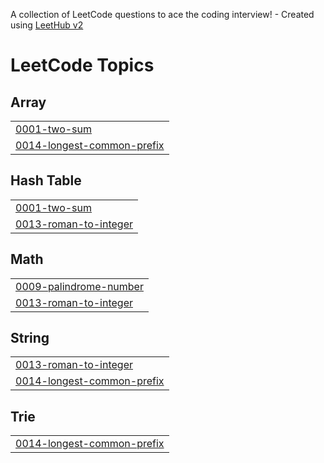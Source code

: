 A collection of LeetCode questions to ace the coding interview! - Created using [LeetHub v2](https://github.com/arunbhardwaj/LeetHub-2.0)
<!---LeetCode Topics Start-->
# LeetCode Topics
## Array
|  |
| ------- |
| [0001-two-sum](https://github.com/Abhisunny1289/LeetCode/tree/master/0001-two-sum) |
| [0014-longest-common-prefix](https://github.com/Abhisunny1289/LeetCode/tree/master/0014-longest-common-prefix) |
## Hash Table
|  |
| ------- |
| [0001-two-sum](https://github.com/Abhisunny1289/LeetCode/tree/master/0001-two-sum) |
| [0013-roman-to-integer](https://github.com/Abhisunny1289/LeetCode/tree/master/0013-roman-to-integer) |
## Math
|  |
| ------- |
| [0009-palindrome-number](https://github.com/Abhisunny1289/LeetCode/tree/master/0009-palindrome-number) |
| [0013-roman-to-integer](https://github.com/Abhisunny1289/LeetCode/tree/master/0013-roman-to-integer) |
## String
|  |
| ------- |
| [0013-roman-to-integer](https://github.com/Abhisunny1289/LeetCode/tree/master/0013-roman-to-integer) |
| [0014-longest-common-prefix](https://github.com/Abhisunny1289/LeetCode/tree/master/0014-longest-common-prefix) |
## Trie
|  |
| ------- |
| [0014-longest-common-prefix](https://github.com/Abhisunny1289/LeetCode/tree/master/0014-longest-common-prefix) |
<!---LeetCode Topics End-->